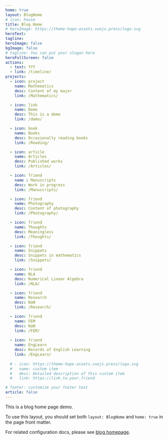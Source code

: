```yaml
---
home: true
layout: BlogHome
# icon: house
title: Blog Home
# heroImage: https://theme-hope-assets.vuejs.press/logo.svg
heroText: 
tagline: 
heroImage: false
bgImage: false
# tagline: You can put your slogan here
heroFullScreen: false
actions:
  - text: YYY
  - link: /timeline/
projects:
  - icon: project
    name: Mathematics
    desc: Content of my major
    link: /Mathematics/

  - icon: link
    name: Demo
    desc: This is a demo
    link: /demo/

  - icon: book
    name: Books
    desc: Occasionally reading books
    link: /Reading/

  - icon: article
    name: Articles
    desc: Published works
    link: /Articles/

  - icon: friend
    name : Manuscripts
    desc: Work in progress
    link: /Manuscripts/

  - icon: friend
    name: Photography
    desc: Content of photography
    link: /Photography/

  - icon: friend
    name: Thoughts
    desc: Meaningless
    link: /Thoughts/

  - icon: friend
    name: Snippets
    desc: Snippets in mathematics
    link: /Snippets/

  - icon: friend
    name: NLA
    desc: Numerical Linear Algebra
    link: /NLA/

  - icon: friend
    name: Research
    desc: NaN
    link: /Research/

  - icon: friend
    name: FEM
    desc: NaN
    link: /FEM/
  
  - icon: friend
    name: EngLearn
    desc: Records of English Learning
    link: /EngLearn/
    
  # - icon: https://theme-hope-assets.vuejs.press/logo.svg
  #   name: custom item
  #   desc: Detailed description of this custom item
  #   link: https://link.to.your.friend

# footer: customize your footer text
article: false
---
```




<script>
// import { useDarkmode } from "vuepress-theme-hope/client";
  export default {
    mounted() {
    document.documentElement.setAttribute('data-theme', 'light');
  },
}
</script>


This is a blog home page demo.

To use this layout, you should set both `layout: BlogHome` and `home: true` in the page front matter.

For related configuration docs, please see [blog homepage](https://theme-hope.vuejs.press/guide/blog/home.html).
